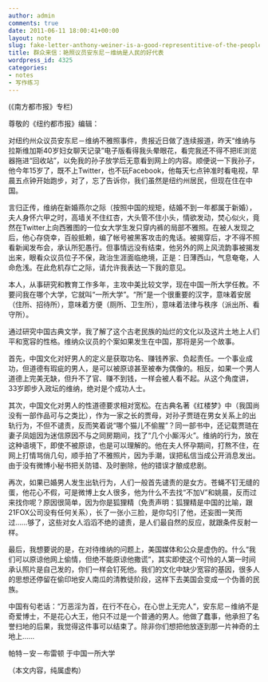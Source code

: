 ```yaml
---
author: admin
comments: true
date: 2011-06-11 18:00:41+00:00
layout: note
slug: fake-letter-anthony-weiner-is-a-good-representitive-of-the-people
title: 群众来信：艳照议员安东尼－维纳是人民的好代表
wordpress_id: 4325
categories:
- notes
- 写作练习
---
```


(《南方都市报》专栏)

尊敬的《纽约都市报》编辑：

对纽约州众议员安东尼－维纳不雅照事件，贵报近日做了连续报道，昨天“维纳与拉斯维加斯40岁妇女聊天记录”电子版看得我头晕眼花，看完我还不得不把IE浏览器拖进“回收站”，以免我的孙子放学后无意看到网上的内容。顺便说一下我孙子，他今年15岁了，既不上Twitter，也不玩Facebook，他每天七点钟准时看电视，早晨五点钟开始跑步，对了，忘了告诉你，我们虽然是纽约州居民，但现在住在中国。

言归正传，维纳在新婚燕尔之际（按照中国的规矩，结婚不到一年都属于新婚），夫人身怀六甲之时，高墙关不住红杏，大头管不住小头，情欲发动，焚心似火，竟然在Twitter上向西雅图的一位女大学生发只穿内裤的局部不雅照。在被人发现之后，他心存侥幸，百般抵赖，编了帐号被黑客攻击的鬼话。被揭穿后，才不得不照看新闻发布会，承认所犯愚行。但事情远没有结束，他另外的网上风流韵事被揭发出来，眼看众议员位子不保，政治生涯面临绝境，正是：日薄西山，气息奄奄，人命危浅。在此危机存亡之际，请允许我表达一下我的意见。

本人，从事研究和教育工作多年，主攻中美比较文学，现在中国一所大学任教。不要问我在哪个大学，它就叫“一所大学”。“所”是一个很重要的汉字，意味着安居（住所、招待所），意味着方便（厕所、卫生所），意味着法律与秩序（派出所、看守所）。

通过研究中国古典文学，我了解了这个古老民族的灿烂的文化以及这片土地上人们平和宽容的性格。维纳众议员的个案如果发生在中国，那将是另一个故事。

首先，中国文化对好男人的定义是获取功名、赚钱养家、负起责任。一个事业成功，但道德有瑕疵的男人，是可以被原谅甚至被奉为偶像的。相反，如果一个男人道德上完美无缺，但升不了官、赚不到钱，一样会被人看不起。从这个角度讲，33岁即步入政坛的维纳，绝对是个成功人士。

其次，中国文化对男人的性道德要求相对宽松。在古典名著《红楼梦》中（我国尚没有一部作品可与之类比），作为一家之长的贾母，对孙子贾琏在男女关系上的出轨行为，不但不谴责，反而笑着说“哪个猫儿不偷腥”？同一部书中，还记载贾琏在妻子凤姐因为迷信原因不与之同房期间，找了“几个小厮泻火”。维纳的行为，放在这种语境下，即使不被原谅，也是可以理解的。他在夫人怀孕期间，打熬不住，在网上打情骂俏几句，顺手拍了不雅照片，因为手潮，误把私信当成公开消息发出。由于没有微博小秘书把关防错、及时删除，他的错误才酿成悲剧。

再次，如果已婚男人发生出轨行为，人们一般首先谴责的是女方。苍蝇不钉无缝的蛋，他花心不假，可是微博上女人很多，他为什么不去找“不加V”和姚晨，反而过来找你呢？原因很简单，因为你是狐狸精（免责声明：狐狸精是中国的比喻，跟21FOX公司没有任何关系），长了一张小三脸，是你勾引了他，还妄图一笑而过……够了，这些对女人滔滔不绝的谴责，是人们最自然的反应，就跟条件反射一样。

最后，我想要说的是，在对待维纳的问题上，美国媒体和公众是虚伪的。什么“我们可以原谅他网上偷情，但绝不能原谅他撒谎”，其实即使这个可怜的人第一时间承认照片是自己发的，你们一样会钉死他。我们的文化中缺少宽容的基因，很多人的思想还停留在偷印地安人南瓜的清教徒阶段，这样下去美国会变成一个伪善的民族。

中国有句老话：“万恶淫为首，在行不在心，在心世上无完人”，安东尼－维纳不是奇爱博士，不是花心大王，他只不过是一个普通的男人。他做了蠢事，他承担了名誉扫地的后果，我觉得这件事可以结束了。除非你们想把他放逐到那一片神奇的土地上……

帕特－安－布雷顿
于中国一所大学

（本文内容，纯属虚构）
